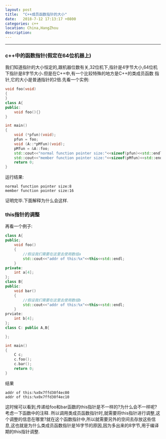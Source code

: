 ```yaml
---
layout: post
title:  "C++成员函数指针的大小"
date:   2018-7-12 17:13:17 +0800
categories: c++ 
location: China,HangZhou
description: 
---
```

---

### c++中的函数指针(假定在64位机器上)

我们知道指针的大小恒定的,跟机器位数有关,32位机下,指针是4字节大小,64位机下指针是8字节大小.但是在C++中,有一个比较特殊的地方是C++的类成员函数
指针,它的大小是普通指针的2倍.先看一个实例:
```C++
void foo(void)
{
}
class A{
public:
    void foo(){}
}

int main()
{
    void (*pfun)(void);
    pfun = foo;
    void (A::*pMfun)(void);
    pMfun = &A::foo;
    std::cout<<"normal function pointer size:"<<sizeof(pfun)<<std::endl;
    std::cout<<"member function pointer size:"<<sizeof(pMfun)<<std::endl;
    return 0;
}
```
运行结果:
```shell
normal function pointer size:8
member function pointer size:16
```
证明完毕.下面解释为什么会这样.
### this指针的调整 

再看一个例子:
```C++
class A{
public;
    void foo()
    {
        //假设我们需要在这里去使用数组a
        std::cout<<"addr of this:%x"<<this<<std::endl;
    }
private:
    int a[4];
};
class B{
public:
    void bar()
    { 
        //假设我们需要在这里去使用数组b
        std::cout<<"addr of this:%x"<<this<<std::endl;
    }
prviate:
    int b[4];
};
class C: public A,B{

};

int main()
{
    C c; 
    c.foo();
    c.bar();
    return 0;
}
```
结果
```shell
addr of this:%x0x7ffd30f4ec00
addr of this:%x0x7ffd30f4ec10
```
这时候可以看到,传递给foo和bar函数的this指针是不一样的?为什么会不一样呢? 考虑一下函数中的注释.
所以调用类成员函数指针时,就需要将this指针进行调整,这个调整的信息在哪里?就在这个函数指针中,所以就需要另外的空间去存放这些信息,这也就是为什么类成员函数指针是16字节的原因,因为多出来的8字节,用于编译期的this指针调整.


